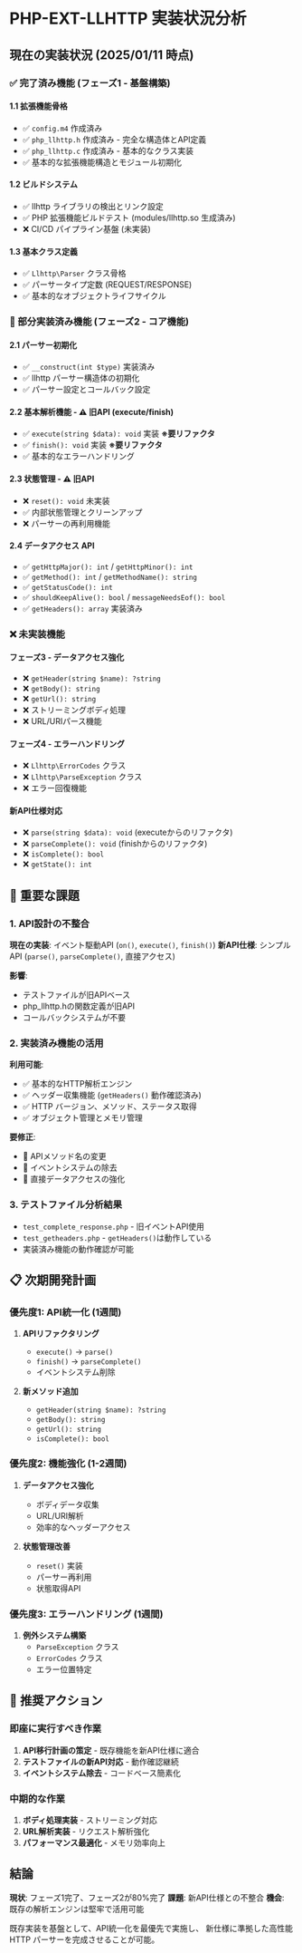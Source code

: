 # PHP-EXT-LLHTTP 実装状況分析

## 現在の実装状況 (2025/01/11 時点)

### ✅ 完了済み機能 (フェーズ1 - 基盤構築)

#### 1.1 拡張機能骨格
- ✅ `config.m4` 作成済み
- ✅ `php_llhttp.h` 作成済み - 完全な構造体とAPI定義
- ✅ `php_llhttp.c` 作成済み - 基本的なクラス実装
- ✅ 基本的な拡張機能構造とモジュール初期化

#### 1.2 ビルドシステム  
- ✅ llhttp ライブラリの検出とリンク設定
- ✅ PHP 拡張機能ビルドテスト (modules/llhttp.so 生成済み)
- ❌ CI/CD パイプライン基盤 (未実装)

#### 1.3 基本クラス定義
- ✅ `Llhttp\Parser` クラス骨格
- ✅ パーサータイプ定数 (REQUEST/RESPONSE)
- ✅ 基本的なオブジェクトライフサイクル

### 🔄 部分実装済み機能 (フェーズ2 - コア機能)

#### 2.1 パーサー初期化
- ✅ `__construct(int $type)` 実装済み
- ✅ llhttp パーサー構造体の初期化
- ✅ パーサー設定とコールバック設定

#### 2.2 基本解析機能 - **⚠️ 旧API (execute/finish)**
- ✅ `execute(string $data): void` 実装 **※要リファクタ**
- ✅ `finish(): void` 実装 **※要リファクタ**
- ✅ 基本的なエラーハンドリング

#### 2.3 状態管理 - **⚠️ 旧API**
- ❌ `reset(): void` 未実装
- ✅ 内部状態管理とクリーンアップ
- ❌ パーサーの再利用機能

#### 2.4 データアクセス API
- ✅ `getHttpMajor(): int` / `getHttpMinor(): int`
- ✅ `getMethod(): int` / `getMethodName(): string`
- ✅ `getStatusCode(): int`
- ✅ `shouldKeepAlive(): bool` / `messageNeedsEof(): bool`
- ✅ `getHeaders(): array` 実装済み

### ❌ 未実装機能

#### フェーズ3 - データアクセス強化
- ❌ `getHeader(string $name): ?string`
- ❌ `getBody(): string`
- ❌ `getUrl(): string`
- ❌ ストリーミングボディ処理
- ❌ URL/URIパース機能

#### フェーズ4 - エラーハンドリング  
- ❌ `Llhttp\ErrorCodes` クラス
- ❌ `Llhttp\ParseException` クラス
- ❌ エラー回復機能

#### 新API仕様対応
- ❌ `parse(string $data): void` (executeからのリファクタ)
- ❌ `parseComplete(): void` (finishからのリファクタ)
- ❌ `isComplete(): bool`
- ❌ `getState(): int`

## 🚨 重要な課題

### 1. API設計の不整合
**現在の実装**: イベント駆動API (`on()`, `execute()`, `finish()`)
**新API仕様**: シンプルAPI (`parse()`, `parseComplete()`, 直接アクセス)

**影響**: 
- テストファイルが旧APIベース
- php_llhttp.hの関数定義が旧API
- コールバックシステムが不要

### 2. 実装済み機能の活用
**利用可能**:
- ✅ 基本的なHTTP解析エンジン
- ✅ ヘッダー収集機能 (`getHeaders()` 動作確認済み)
- ✅ HTTP バージョン、メソッド、ステータス取得
- ✅ オブジェクト管理とメモリ管理

**要修正**:
- 🔄 APIメソッド名の変更
- 🔄 イベントシステムの除去
- 🔄 直接データアクセスの強化

### 3. テストファイル分析結果
- `test_complete_response.php` - 旧イベントAPI使用
- `test_getheaders.php` - `getHeaders()`は動作している
- 実装済み機能の動作確認が可能

## 📋 次期開発計画

### 優先度1: API統一化 (1週間)
1. **APIリファクタリング**
   - `execute()` → `parse()` 
   - `finish()` → `parseComplete()`
   - イベントシステム削除

2. **新メソッド追加**
   - `getHeader(string $name): ?string`
   - `getBody(): string`  
   - `getUrl(): string`
   - `isComplete(): bool`

### 優先度2: 機能強化 (1-2週間)
1. **データアクセス強化**
   - ボディデータ収集
   - URL/URI解析
   - 効率的なヘッダーアクセス

2. **状態管理改善**
   - `reset()` 実装
   - パーサー再利用
   - 状態取得API

### 優先度3: エラーハンドリング (1週間)
1. **例外システム構築**
   - `ParseException` クラス
   - `ErrorCodes` クラス
   - エラー位置特定

## 🎯 推奨アクション

### 即座に実行すべき作業
1. **API移行計画の策定** - 既存機能を新API仕様に適合
2. **テストファイルの新API対応** - 動作確認継続
3. **イベントシステム除去** - コードベース簡素化

### 中期的な作業
1. **ボディ処理実装** - ストリーミング対応
2. **URL解析実装** - リクエスト解析強化  
3. **パフォーマンス最適化** - メモリ効率向上

## 結論

**現状**: フェーズ1完了、フェーズ2が80%完了
**課題**: 新API仕様との不整合
**機会**: 既存の解析エンジンは堅牢で活用可能

既存実装を基盤として、API統一化を最優先で実施し、
新仕様に準拠した高性能HTTP パーサーを完成させることが可能。